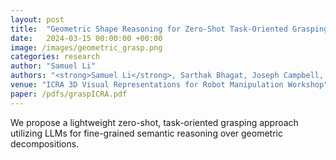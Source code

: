 ```yaml
---
layout: post
title:  "Geometric Shape Reasoning for Zero-Shot Task-Oriented Grasping"
date:   2024-03-15 00:00:00 +00:00
image: /images/geometric_grasp.png
categories: research
author: "Samuel Li"
authors: "<strong>Samuel Li</strong>, Sarthak Bhagat, Joseph Campbell, Yaqi Xie, Woojun Kim, Katia Sycara, Simon Stepputtis"
venue: "ICRA 3D Visual Representations for Robot Manipulation Workshop"
paper: /pdfs/graspICRA.pdf
---
```

We propose a lightweight zero-shot, task-oriented grasping approach utilizing LLMs for fine-grained semantic reasoning over geometric decompositions. 

